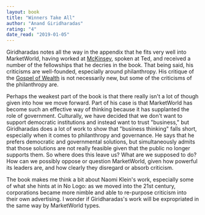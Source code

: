 ```yaml
---
layout: book
title: "Winners Take All"
author: "Anand Giridharadas"
rating: "4"
date_read: "2019-01-05"
---
```


Giridharadas notes all the way in the appendix that he fits very well into
MarketWorld, having worked at [McKinsey][mckinsey], spoken at Ted, and received
a number of the fellowships that he decries in the book. That being said, his
criticisms are well-founded, especially around philanthropy. His critique of the
[Gospel of Wealth][gospel] is not necessarily new, but some of the criticisms of
the philanthropy are.

Perhaps the weakest part of the book is that there really isn't a lot of though
given into how we move forward. Part of his case is that MarketWorld has become
such an effective way of thinking because it has supplanted the role of
government. Culturally, we have decided that we don't want to support democratic
institutions and instead want to trust "business," but Giridharadas does a lot
of work to show that "business thinking" falls short, especially when it comes
to philanthropy and governance. He says that he prefers democratic and
governmental solutions, but simultaneously admits that those solutions are not
really feasible given that the public no longer supports them. So where does
this leave us? What are we supposed to do? How can we possibly oppose or
question MarketWorld, given how powerful its leaders are, and how clearly they
disregard or absorb criticism.

The book makes me think a bit about Naomi Klein's work, especially some of what
she hints at in No Logo: as we moved into the 21st century, corporations became
more nimble and able to re-purpose criticism into their own advertising. I
wonder if Giridharadas's work will be expropriated in the same way by
MarketWorld types.

[mckinsey]: https://www.nytimes.com/2018/12/15/world/asia/mckinsey-china-russia.html
[gospel]: https://www.swarthmore.edu/SocSci/rbannis1/AIH19th/Carnegie.html
